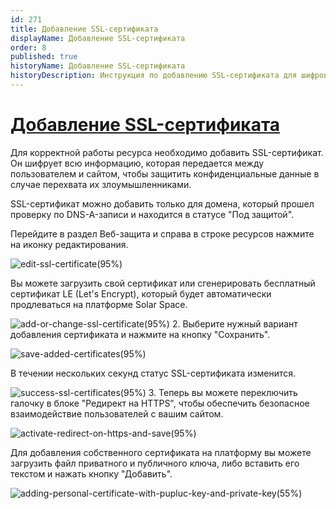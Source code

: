 ```yaml
---
id: 271
title: Добавление SSL-сертификата
displayName: Добавление SSL-сертификата
order: 8
published: true
historyName: Добавление SSL-сертификата
historyDescription: Инструкция по добавлению SSL-сертификата для шифрования пользовательких данных
---
```


# [Добавление SSL-сертификата](adding-ssl-certificate)

Для корректной работы ресурса необходимо добавить SSL-сертификат. Он шифрует всю информацию, которая передается между пользователем и сайтом, чтобы защитить конфиденциальные данные в случае перехвата их злоумышленниками.

SSL-сертификат можно добавить только для домена, который прошел проверку по DNS-A-записи и находится в статусе "Под защитой".

Перейдите в раздел Веб-защита и справа в строке ресурсов нажмите на иконку редактирования.

![edit-ssl-certificate(95%)](https://img.solarspace.pro/docs/edit-ssl-certificate.jpg "Редактирование SSL-сертфиката")

Вы можете загрузить свой сертификат или сгенерировать бесплатный сертификат LE (Let's Encrypt), который будет автоматически продлеваться на платформе Solar Space.

![add-or-change-ssl-certificate(95%)](https://img.solarspace.pro/docs/add-or-change-ssl-certificate.jpg "Добавление или изменение SSL-сертификата")
2. Выберите нужный вариант добавления сертификата и нажмите на кнопку "Сохранить".

![save-added-certificates(95%)](https://img.solarspace.pro/docs/save-added-certificates.jpg "Сохранение добавленного сертификата")

В течении нескольких секунд статус SSL-сертификата изменится.

![success-ssl-certificates(95%)](https://img.solarspace.pro/docs/success-ssl-certificates.jpg "Подтверждение SSL-сертификата")
3. Теперь вы можете переключить галочку в блоке "Редирект на HTTPS", чтобы обеспечить безопасное взаимодействие пользователей с вашим сайтом.

![activate-redirect-on-https-and-save(95%)](https://img.solarspace.pro/docs/activate-redirect-on-https-and-save.jpg "Активация редиректа на HTTPS и сохранение")

Для добавления собственного сертификата на платформу вы можете загрузить файл приватного и публичного ключа, либо вставить его текстом и нажать кнопку "Добавить".

![adding-personal-certificate-with-pupluc-key-and-private-key(55%)](https://img.solarspace.pro/docs/adding-personal-certificate-with-pupluc-key-and-private-key.jpg "Добавление личного сертфиката с публичным и персональным ключами")
